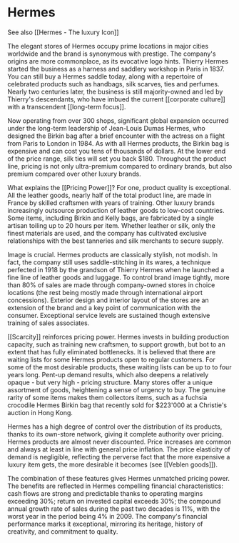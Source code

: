 # Hermes

See also [[Hermes - The luxury Icon]]

The elegant stores of Hermes occupy prime locations in major cities worldwide and the brand is synonymous with prestige. The company's origins are more commonplace, as its evocative logo hints. Thierry Hermes started the business as a harness and saddlery workshop in Paris in 1837. You can still buy a Hermes saddle today, along with a repertoire of celebrated products such as handbags, silk scarves, ties and perfumes. Nearly two centuries later, the business is still majority-owned and led by Thierry's descendants, who have imbued the current [[corporate culture]] with a transcendent [[long-term focus]].

Now operating from over 300 shops, significant global expansion occurred under the long-term leadership of Jean-Louis Dumas Hermes, who designed the Birkin bag after a brief encounter with the actress on a flight from Paris to London in 1984. As with all Hermes products, the Birkin bag is expensive and can cost you tens of thousands of dollars. At the lower end of the price range, silk ties will set you back $180. Throughout the product line, pricing is not only ultra-premium compared to ordinary brands, but also premium compared over other luxury brands. 

What explains the [[Pricing Power]]? For one, product quality is exceptional. All the leather goods, nearly half of the total product line, are made in France by skilled craftsmen with years of training. Other luxury brands increasingly outsource production of leather goods to low-cost countries. Some items, including Birkin and Kelly bags, are fabricated by a single artisan toiling up to 20 hours per item. Whether leather or silk, only the finest materials are used, and the company has cultivated exclusive relationships with the best tanneries and silk merchants to secure supply. 

Image is crucial. Hermes products are classically stylish, not modish. In fact, the company still uses saddle-stitching in its wares, a technique perfected in 1918 by the grandson of Thierry Hermes when he launched a fine line of leather goods and luggage. To control brand image tightly, more than 80% of sales are made through company-owned stores in choice locations (the rest being mostly made through international airport concessions). Exterior design and interior layout of the stores are an extension of the brand and a key point of communication with the consumer. Exceptional service levels are sustained though extensive training of sales associates.

[[Scarcity]] reinforces pricing power. Hermes invests in building production capacity, such as training new craftsmen, to support growth, but bot to an extent  that has fully eliminated bottlenecks. It is believed that there are waiting lists for some Hermes products open to regular customers. For some of the most desirable products, these waiting lists can be up to to four years long. Pent-up demand results, which also deepens a relatively opaque - but very high - pricing structure. Many stores offer a unique assortment of goods, heightening a sense of urgency to buy. The genuine rarity of some items makes them collectors items, such as a fuchsia crocodile Hermes Birkin bag that recently sold for $223'000 at a Christie's auction in Hong Kong. 

Hermes has a high degree of control over the distribution of its products, thanks to its own-store network, giving it complete authority over pricing. Hermes products are almost never discounted. Price increases are common and always at least in line with general price inflation. The price elasticity of demand is negligible, reflecting the perverse fact that the more expensive a luxury item gets, the more desirable it becomes (see [[Veblen goods]]).

The combination of these features gives Hermes unmatched pricing power. The benefits are reflected in Hermes compelling financial characteristics: cash flows are strong and predictable thanks to operating margins exceeding 30%; return on invested capital exceeds 30%; the compound annual growth rate of sales during the past two decades is 11%, with the worst year in the period being 4% in 2009. The company's financial performance marks it exceptional, mirroring its heritage, history of creativity, and commitment to quality. 